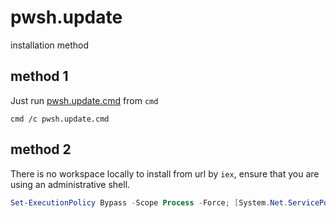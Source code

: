 # pwsh.update

installation method

## method 1

Just run [pwsh.update.cmd](./pwsh.update.cmd) from `cmd`

```batch
cmd /c pwsh.update.cmd
```

## method 2

There is no workspace locally to install from url by `iex`,
ensure that you are using an administrative shell. 

```powershell
Set-ExecutionPolicy Bypass -Scope Process -Force; [System.Net.ServicePointManager]::SecurityProtocol = [System.Net.ServicePointManager]::SecurityProtocol -bor 3072; iex ((New-Object System.Net.WebClient).DownloadString('https://raw.githubusercontent.com/seed-lab4x/seed-module-workspace/main/seed/pwsh/pwsh.update.ps1'))
```
